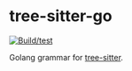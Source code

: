 tree-sitter-go
===========================

[![Build/test](https://github.com/tree-sitter/tree-sitter-go/actions/workflows/ci.yml/badge.svg)](https://github.com/tree-sitter/tree-sitter-go/actions/workflows/ci.yml)

Golang grammar for [tree-sitter][].

[tree-sitter]: https://github.com/tree-sitter/tree-sitter

